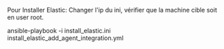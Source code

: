 Pour Installer Elastic:
Changer l'ip du ini, vérifier que la machine cible soit en user root.

ansible-playbook -i install_elastic.ini install_elastic_add_agent_integration.yml
